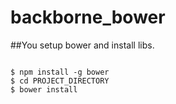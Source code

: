 backborne_bower
=============

##You setup bower and install libs.

```

$ npm install -g bower
$ cd PROJECT_DIRECTORY
$ bower install 

```